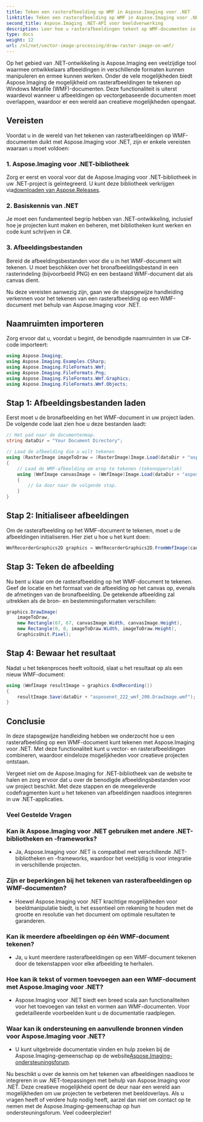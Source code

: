 ```yaml
---
title: Teken een rasterafbeelding op WMF in Aspose.Imaging voor .NET
linktitle: Teken een rasterafbeelding op WMF in Aspose.Imaging voor .NET
second_title: Aspose.Imaging .NET-API voor beeldverwerking
description: Leer hoe u rasterafbeeldingen tekent op WMF-documenten in .NET met behulp van Aspose.Imaging. Verbeter uw .NET-projecten met creatieve beeldoverlays.
type: docs
weight: 12
url: /nl/net/vector-image-processing/draw-raster-image-on-wmf/
---
```


Op het gebied van .NET-ontwikkeling is Aspose.Imaging een veelzijdige tool waarmee ontwikkelaars afbeeldingen in verschillende formaten kunnen manipuleren en ermee kunnen werken. Onder de vele mogelijkheden biedt Aspose.Imaging de mogelijkheid om rasterafbeeldingen te tekenen op Windows Metafile (WMF)-documenten. Deze functionaliteit is uiterst waardevol wanneer u afbeeldingen op vectorgebaseerde documenten moet overlappen, waardoor er een wereld aan creatieve mogelijkheden opengaat.

## Vereisten

Voordat u in de wereld van het tekenen van rasterafbeeldingen op WMF-documenten duikt met Aspose.Imaging voor .NET, zijn er enkele vereisten waaraan u moet voldoen:

### 1. Aspose.Imaging voor .NET-bibliotheek

 Zorg er eerst en vooral voor dat de Aspose.Imaging voor .NET-bibliotheek in uw .NET-project is geïntegreerd. U kunt deze bibliotheek verkrijgen via[downloaden van Aspose.Releases](https://releases.aspose.com/imaging/net/).

### 2. Basiskennis van .NET

Je moet een fundamenteel begrip hebben van .NET-ontwikkeling, inclusief hoe je projecten kunt maken en beheren, met bibliotheken kunt werken en code kunt schrijven in C#.

### 3. Afbeeldingsbestanden

Bereid de afbeeldingsbestanden voor die u in het WMF-document wilt tekenen. U moet beschikken over het bronafbeeldingsbestand in een rasterindeling (bijvoorbeeld PNG) en een bestaand WMF-document dat als canvas dient.

Nu deze vereisten aanwezig zijn, gaan we de stapsgewijze handleiding verkennen voor het tekenen van een rasterafbeelding op een WMF-document met behulp van Aspose.Imaging voor .NET.

## Naamruimten importeren

Zorg ervoor dat u, voordat u begint, de benodigde naamruimten in uw C#-code importeert:

```csharp
using Aspose.Imaging;
using Aspose.Imaging.Examples.CSharp;
using Aspose.Imaging.FileFormats.Wmf;
using Aspose.Imaging.FileFormats.Png;
using Aspose.Imaging.FileFormats.Wmf.Graphics;
using Aspose.Imaging.FileFormats.Wmf.Objects;
```

## Stap 1: Afbeeldingsbestanden laden

Eerst moet u de bronafbeelding en het WMF-document in uw project laden. De volgende code laat zien hoe u deze bestanden laadt:

```csharp
// Het pad naar de documentenmap.
string dataDir = "Your Document Directory";

// Laad de afbeelding die u wilt tekenen
using (RasterImage imageToDraw = (RasterImage)Image.Load(dataDir + "asposenet_220_src01.png"))
{
    // Laad de WMF-afbeelding om erop te tekenen (tekenoppervlak)
    using (WmfImage canvasImage = (WmfImage)Image.Load(dataDir + "asposenet_222_wmf_200.wmf"))
    {
        // Ga door naar de volgende stap.
    }
}
```

## Stap 2: Initialiseer afbeeldingen

Om de rasterafbeelding op het WMF-document te tekenen, moet u de afbeeldingen initialiseren. Hier ziet u hoe u het kunt doen:

```csharp
WmfRecorderGraphics2D graphics = WmfRecorderGraphics2D.FromWmfImage(canvasImage);
```

## Stap 3: Teken de afbeelding

Nu bent u klaar om de rasterafbeelding op het WMF-document te tekenen. Geef de locatie en het formaat van de afbeelding op het canvas op, evenals de afmetingen van de bronafbeelding. De getekende afbeelding zal uitrekken als de bron- en bestemmingsformaten verschillen:

```csharp
graphics.DrawImage(
    imageToDraw,
    new Rectangle(67, 67, canvasImage.Width, canvasImage.Height),
    new Rectangle(0, 0, imageToDraw.Width, imageToDraw.Height),
    GraphicsUnit.Pixel);
```

## Stap 4: Bewaar het resultaat

Nadat u het tekenproces heeft voltooid, slaat u het resultaat op als een nieuw WMF-document:

```csharp
using (WmfImage resultImage = graphics.EndRecording())
{
    resultImage.Save(dataDir + "asposenet_222_wmf_200.DrawImage.wmf");
}
```

## Conclusie

In deze stapsgewijze handleiding hebben we onderzocht hoe u een rasterafbeelding op een WMF-document kunt tekenen met Aspose.Imaging voor .NET. Met deze functionaliteit kunt u vector- en rasterafbeeldingen combineren, waardoor eindeloze mogelijkheden voor creatieve projecten ontstaan.

Vergeet niet om de Aspose.Imaging for .NET-bibliotheek van de website te halen en zorg ervoor dat u over de benodigde afbeeldingsbestanden voor uw project beschikt. Met deze stappen en de meegeleverde codefragmenten kunt u het tekenen van afbeeldingen naadloos integreren in uw .NET-applicaties.

### Veel Gestelde Vragen

### Kan ik Aspose.Imaging voor .NET gebruiken met andere .NET-bibliotheken en -frameworks?
   - Ja, Aspose.Imaging voor .NET is compatibel met verschillende .NET-bibliotheken en -frameworks, waardoor het veelzijdig is voor integratie in verschillende projecten.

### Zijn er beperkingen bij het tekenen van rasterafbeeldingen op WMF-documenten?
   - Hoewel Aspose.Imaging voor .NET krachtige mogelijkheden voor beeldmanipulatie biedt, is het essentieel om rekening te houden met de grootte en resolutie van het document om optimale resultaten te garanderen.

### Kan ik meerdere afbeeldingen op één WMF-document tekenen?
   - Ja, u kunt meerdere rasterafbeeldingen op een WMF-document tekenen door de tekenstappen voor elke afbeelding te herhalen.

### Hoe kan ik tekst of vormen toevoegen aan een WMF-document met Aspose.Imaging voor .NET?
   - Aspose.Imaging voor .NET biedt een breed scala aan functionaliteiten voor het toevoegen van tekst en vormen aan WMF-documenten. Voor gedetailleerde voorbeelden kunt u de documentatie raadplegen.

### Waar kan ik ondersteuning en aanvullende bronnen vinden voor Aspose.Imaging voor .NET?
   -  U kunt uitgebreide documentatie vinden en hulp zoeken bij de Aspose.Imaging-gemeenschap op de website[Aspose.Imaging-ondersteuningsforum](https://forum.aspose.com/).


Nu beschikt u over de kennis om het tekenen van afbeeldingen naadloos te integreren in uw .NET-toepassingen met behulp van Aspose.Imaging voor .NET. Deze creatieve mogelijkheid opent de deur naar een wereld aan mogelijkheden om uw projecten te verbeteren met beeldoverlays. Als u vragen heeft of verdere hulp nodig heeft, aarzel dan niet om contact op te nemen met de Aspose.Imaging-gemeenschap op hun ondersteuningsforum. Veel codeerplezier!
